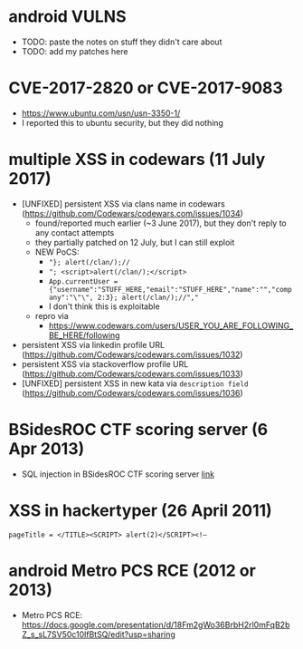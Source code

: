 # android VULNS
* TODO: paste the notes on stuff they didn't care about
* TODO: add my patches here

# CVE-2017-2820 or CVE-2017-9083
* https://www.ubuntu.com/usn/usn-3350-1/
* I reported this to ubuntu security, but they did nothing

# multiple XSS in codewars (11 July 2017)
* [UNFIXED] persistent XSS via clans name in codewars (https://github.com/Codewars/codewars.com/issues/1034)
  * found/reported much earlier (~3 June 2017), but they don't reply to any contact attempts
  * they partially patched on 12 July, but I can still exploit
  * NEW PoCS:
    * `"}; alert(/clan/);//`
    * `"; <script>alert(/clan/);</script>`
    * `App.currentUser = {"username":"STUFF_HERE,"email":"STUFF_HERE","name":"","company":"\"\", 2:3}; alert(/clan/);//","`
     * I don't think this is exploitable
   * repro via
     * https://www.codewars.com/users/USER_YOU_ARE_FOLLOWING_BE_HERE/following
* persistent XSS via linkedin profile URL (https://github.com/Codewars/codewars.com/issues/1032)
* persistent XSS via stackoverflow profile URL (https://github.com/Codewars/codewars.com/issues/1033)
* [UNFIXED] persistent XSS in new kata via `description field` (https://github.com/Codewars/codewars.com/issues/1036)

# BSidesROC CTF scoring server (6 Apr 2013) 
* SQL injection in BSidesROC CTF scoring server [link](https://twitter.com/BSidesROC/status/320574435180552195) 

# XSS in hackertyper (26 April 2011)
```
pageTitle = </TITLE><SCRIPT> alert(2)</SCRIPT><!–
```

# android Metro PCS RCE (2012 or 2013)
* Metro PCS RCE: https://docs.google.com/presentation/d/18Fm2gWo36BrbH2rl0mFqB2bZ_s_sL7SV50c10lfBtSQ/edit?usp=sharing
